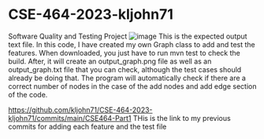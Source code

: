 # CSE-464-2023-kljohn71
Software Quality and Testing Project
![image](https://github.com/kljohn71/CSE-464-2023-kljohn71/assets/135288852/cbd057ec-7615-408a-ad01-8ef16fb7d9e0)
This is the expected output text file. In this code, I have created my own Graph class to add and test the features. When downloaded, you just have to run mvn test to check the build. After, it will create an output_graph.png file as well as an output_graph.txt file that you can check, although the test cases should already be doing that.
The program will automatically check if there are a correct number of nodes in the case of the add nodes and add edge section of the code.

https://github.com/kljohn71/CSE-464-2023-kljohn71/commits/main/CSE464-Part1
THis is the link to my previous commits for adding each feature and the test file
